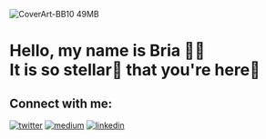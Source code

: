 ![CoverArt-BB10 49MB](https://user-images.githubusercontent.com/57609853/132418783-47e328cd-0b7b-4be3-bfd7-cd635b94fa86.jpg)
# Hello, my name is Bria ✌🏼 <br> It is so **stellar**🌟 that **you're** here📍

## Connect with me: 
[![twitter](https://user-images.githubusercontent.com/57609853/133347548-ebed3b08-4e6d-4ace-96eb-eda17ef43423.jpg)](https://twitter.com/briabyte)
[![medium](https://user-images.githubusercontent.com/57609853/133347574-8f3eae93-29dc-4650-87a1-d6452510dd17.jpg)](https://medium.com/@briabyte)
[![linkedin](https://user-images.githubusercontent.com/57609853/133347606-535b4071-22be-4d3e-8c26-34f68ff2250d.jpg)](https://www.linkedin.com/in/briabarry)

<!--
**briabytes/briabytes** is a ✨ _special_ ✨ repository because its `README.md` (this file) appears on your GitHub profile.

Here are some ideas to get you started:

- 🔭 I’m currently working on ...
- 🌱 I’m currently learning ...
- 👯 I’m looking to collaborate on ...
- 🤔 I’m looking for help with ...
- 💬 Ask me about ...
- 📫 How to reach me: ...
- 😄 Pronouns: ...
- ⚡ Fun fact: ...
-->
